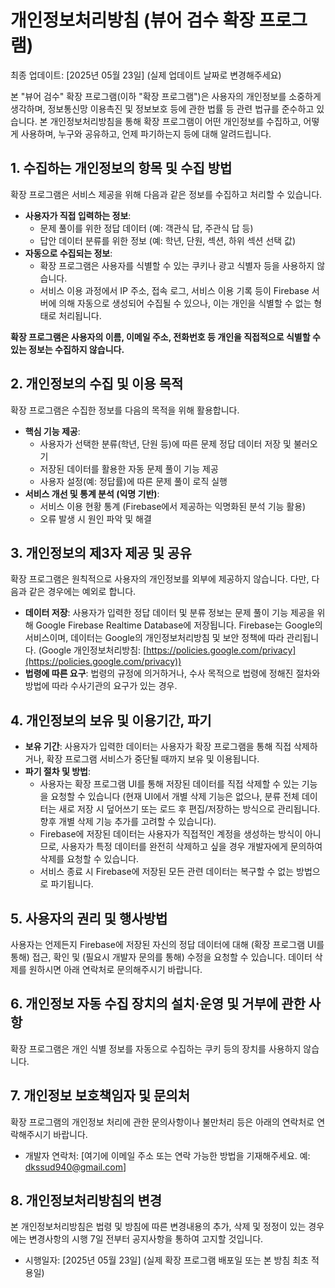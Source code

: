 # 개인정보처리방침 (뷰어 검수 확장 프로그램)

최종 업데이트: [2025년 05월 23일] (실제 업데이트 날짜로 변경해주세요)

본 "뷰어 검수" 확장 프로그램(이하 "확장 프로그램")은 사용자의 개인정보를 소중하게 생각하며, 정보통신망 이용촉진 및 정보보호 등에 관한 법률 등 관련 법규를 준수하고 있습니다. 본 개인정보처리방침을 통해 확장 프로그램이 어떤 개인정보를 수집하고, 어떻게 사용하며, 누구와 공유하고, 언제 파기하는지 등에 대해 알려드립니다.

## 1. 수집하는 개인정보의 항목 및 수집 방법

확장 프로그램은 서비스 제공을 위해 다음과 같은 정보를 수집하고 처리할 수 있습니다.

-   **사용자가 직접 입력하는 정보**:
    -   문제 풀이를 위한 정답 데이터 (예: 객관식 답, 주관식 답 등)
    -   답안 데이터 분류를 위한 정보 (예: 학년, 단원, 섹션, 하위 섹션 선택 값)
-   **자동으로 수집되는 정보**:
    -   확장 프로그램은 사용자를 식별할 수 있는 쿠키나 광고 식별자 등을 사용하지 않습니다.
    -   서비스 이용 과정에서 IP 주소, 접속 로그, 서비스 이용 기록 등이 Firebase 서버에 의해 자동으로 생성되어 수집될 수 있으나, 이는 개인을 식별할 수 없는 형태로 처리됩니다.

**확장 프로그램은 사용자의 이름, 이메일 주소, 전화번호 등 개인을 직접적으로 식별할 수 있는 정보는 수집하지 않습니다.**

## 2. 개인정보의 수집 및 이용 목적

확장 프로그램은 수집한 정보를 다음의 목적을 위해 활용합니다.

-   **핵심 기능 제공**:
    -   사용자가 선택한 분류(학년, 단원 등)에 따른 문제 정답 데이터 저장 및 불러오기
    -   저장된 데이터를 활용한 자동 문제 풀이 기능 제공
    -   사용자 설정(예: 정답률)에 따른 문제 풀이 로직 실행
-   **서비스 개선 및 통계 분석 (익명 기반)**:
    -   서비스 이용 현황 통계 (Firebase에서 제공하는 익명화된 분석 기능 활용)
    -   오류 발생 시 원인 파악 및 해결

## 3. 개인정보의 제3자 제공 및 공유

확장 프로그램은 원칙적으로 사용자의 개인정보를 외부에 제공하지 않습니다. 다만, 다음과 같은 경우에는 예외로 합니다.

-   **데이터 저장**: 사용자가 입력한 정답 데이터 및 분류 정보는 문제 풀이 기능 제공을 위해 Google Firebase Realtime Database에 저장됩니다. Firebase는 Google의 서비스이며, 데이터는 Google의 개인정보처리방침 및 보안 정책에 따라 관리됩니다. (Google 개인정보처리방침: [https://policies.google.com/privacy](https://policies.google.com/privacy))
-   **법령에 따른 요구**: 법령의 규정에 의거하거나, 수사 목적으로 법령에 정해진 절차와 방법에 따라 수사기관의 요구가 있는 경우.

## 4. 개인정보의 보유 및 이용기간, 파기

-   **보유 기간**: 사용자가 입력한 데이터는 사용자가 확장 프로그램을 통해 직접 삭제하거나, 확장 프로그램 서비스가 중단될 때까지 보유 및 이용됩니다.
-   **파기 절차 및 방법**:
    -   사용자는 확장 프로그램 UI를 통해 저장된 데이터를 직접 삭제할 수 있는 기능을 요청할 수 있습니다 (현재 UI에서 개별 삭제 기능은 없으나, 분류 전체 데이터는 새로 저장 시 덮어쓰기 또는 로드 후 편집/저장하는 방식으로 관리됩니다. 향후 개별 삭제 기능 추가를 고려할 수 있습니다).
    -   Firebase에 저장된 데이터는 사용자가 직접적인 계정을 생성하는 방식이 아니므로, 사용자가 특정 데이터를 완전히 삭제하고 싶을 경우 개발자에게 문의하여 삭제를 요청할 수 있습니다.
    -   서비스 종료 시 Firebase에 저장된 모든 관련 데이터는 복구할 수 없는 방법으로 파기됩니다.

## 5. 사용자의 권리 및 행사방법

사용자는 언제든지 Firebase에 저장된 자신의 정답 데이터에 대해 (확장 프로그램 UI를 통해) 접근, 확인 및 (필요시 개발자 문의를 통해) 수정을 요청할 수 있습니다. 데이터 삭제를 원하시면 아래 연락처로 문의해주시기 바랍니다.

## 6. 개인정보 자동 수집 장치의 설치·운영 및 거부에 관한 사항

확장 프로그램은 개인 식별 정보를 자동으로 수집하는 쿠키 등의 장치를 사용하지 않습니다.

## 7. 개인정보 보호책임자 및 문의처

확장 프로그램의 개인정보 처리에 관한 문의사항이나 불만처리 등은 아래의 연락처로 연락해주시기 바랍니다.

-   개발자 연락처: [여기에 이메일 주소 또는 연락 가능한 방법을 기재해주세요. 예: dkssud940@gmail.com]

## 8. 개인정보처리방침의 변경

본 개인정보처리방침은 법령 및 방침에 따른 변경내용의 추가, 삭제 및 정정이 있는 경우에는 변경사항의 시행 7일 전부터 공지사항을 통하여 고지할 것입니다.

-   시행일자: [2025년 05월 23일] (실제 확장 프로그램 배포일 또는 본 방침 최초 적용일)
